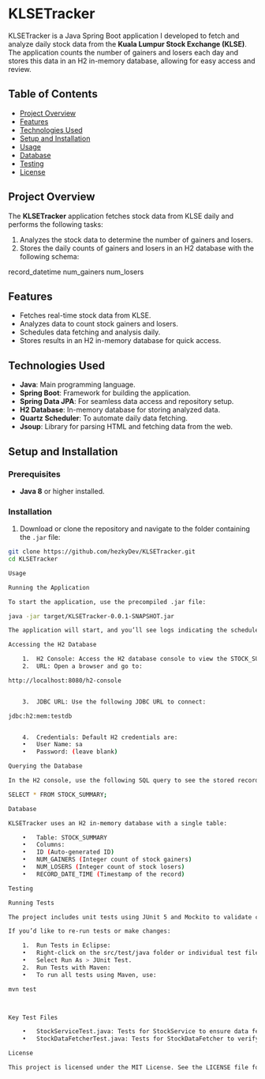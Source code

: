 # KLSETracker

KLSETracker is a Java Spring Boot application I developed to fetch and analyze daily stock data from the **Kuala Lumpur Stock Exchange (KLSE)**. The application counts the number of gainers and losers each day and stores this data in an H2 in-memory database, allowing for easy access and review.

## Table of Contents
- [Project Overview](#project-overview)
- [Features](#features)
- [Technologies Used](#technologies-used)
- [Setup and Installation](#setup-and-installation)
- [Usage](#usage)
- [Database](#database)
- [Testing](#testing)
- [License](#license)

## Project Overview
The **KLSETracker** application fetches stock data from KLSE daily and performs the following tasks:
1. Analyzes the stock data to determine the number of gainers and losers.
2. Stores the daily counts of gainers and losers in an H2 database with the following schema:

record_datetime   num_gainers   num_losers

## Features
- Fetches real-time stock data from KLSE.
- Analyzes data to count stock gainers and losers.
- Schedules data fetching and analysis daily.
- Stores results in an H2 in-memory database for quick access.

## Technologies Used
- **Java**: Main programming language.
- **Spring Boot**: Framework for building the application.
- **Spring Data JPA**: For seamless data access and repository setup.
- **H2 Database**: In-memory database for storing analyzed data.
- **Quartz Scheduler**: To automate daily data fetching.
- **Jsoup**: Library for parsing HTML and fetching data from the web.

## Setup and Installation

### Prerequisites
- **Java 8** or higher installed.

### Installation
1. Download or clone the repository and navigate to the folder containing the `.jar` file:
```bash
git clone https://github.com/hezkyDev/KLSETracker.git
cd KLSETracker

Usage

Running the Application

To start the application, use the precompiled .jar file:

java -jar target/KLSETracker-0.0.1-SNAPSHOT.jar

The application will start, and you’ll see logs indicating the scheduled tasks and data-fetching process.

Accessing the H2 Database

	1.	H2 Console: Access the H2 database console to view the STOCK_SUMMARY table.
	2.	URL: Open a browser and go to:

http://localhost:8080/h2-console


	3.	JDBC URL: Use the following JDBC URL to connect:

jdbc:h2:mem:testdb


	4.	Credentials: Default H2 credentials are:
	•	User Name: sa
	•	Password: (leave blank)

Querying the Database

In the H2 console, use the following SQL query to see the stored records:

SELECT * FROM STOCK_SUMMARY;

Database

KLSETracker uses an H2 in-memory database with a single table:

	•	Table: STOCK_SUMMARY
	•	Columns:
	•	ID (Auto-generated ID)
	•	NUM_GAINERS (Integer count of stock gainers)
	•	NUM_LOSERS (Integer count of stock losers)
	•	RECORD_DATE_TIME (Timestamp of the record)

Testing

Running Tests

The project includes unit tests using JUnit 5 and Mockito to validate core functionality.

If you’d like to re-run tests or make changes:

	1.	Run Tests in Eclipse:
	•	Right-click on the src/test/java folder or individual test files.
	•	Select Run As > JUnit Test.
	2.	Run Tests with Maven:
	•	To run all tests using Maven, use:

mvn test



Key Test Files

	•	StockServiceTest.java: Tests for StockService to ensure data fetching and saving works as expected.
	•	StockDataFetcherTest.java: Tests for StockDataFetcher to verify that data parsing from KLSE works as expected.

License

This project is licensed under the MIT License. See the LICENSE file for details.
